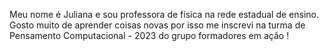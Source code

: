 Meu nome é Juliana e sou professora de física na rede estadual de ensino.
 Gosto muito de aprender coisas novas por isso me inscrevi na turma de  Pensamento Computacional - 2023 do grupo formadores em ação !
